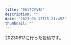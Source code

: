 ```yaml
---
title: "0617の投稿"
description: ""
date: "2023-06-17T15:21:49Z"
thumbnail: ""
---
```

20230617に行った投稿です。
<!--more-->
